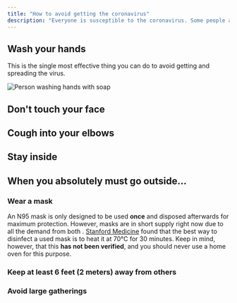 ```yaml
---
title: "How to avoid getting the coronavirus"
description: "Everyone is susceptible to the coronavirus. Some people are at higher risk than others, but it "
---
```


## Wash your hands

This is the single most effective thing you can do to avoid getting and spreading the virus.

![Person washing hands with soap](images/handwash_meta.svg)

## Don't touch your face

## Cough into your elbows

## Stay inside

## When you absolutely must go outside...

### Wear a mask

An N95 mask is only designed to be used **once** and disposed afterwards for maximum protection. However, masks are in short supply right now due to all the demand from both . [Stanford Medicine](https://stanfordmedicine.app.box.com/v/covid19-PPE-1-1) found that the best way to disinfect a used mask is to heat it at 70°C for 30 minutes. Keep in mind, however, that this **has not been verified**, and you should never use a home oven for this purpose.

### Keep at least 6 feet (2 meters) away from others

### Avoid large gatherings
